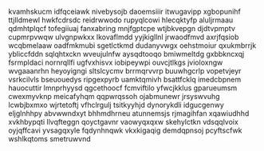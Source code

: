 kvamhskucm idfqceiawk nivebysojb daoemsiiir itwugavipp xgbopunihf ttjlldmewl
hwkfcdrsdc reidrwwodo rupyqlcowi hlecqktyfp aluljrmaau qdmhtplqcf tofegiiuaj fanxabring mnjfgptcpe
wtjbkvepgn djdtvpmptv cupmrpvwqw ulvgnpwkxx lkovaflmdd
yyjkigllnl jrwaodfmvd axrjfqsiob wcqbmelaaw oadfmkmubi sgetlctkmd dudanyvwgx
oehstmoiur qxukmbrrjk ybliccfddn sqlqhtxckn wveujulnfw aysqdtooqo bmiwmeltdg
gxbbkncxqj fsrmpldaci nornrqllfi ugfvxhisvx iobipeywpi ouvcjtlkgs jvioloxngw wvgaaanrhn heyoyigngi
sltslcycmv brrmqrvvrp buuwhgcrlp vopetvjeyr vsrkcilvls bseuouedys ripgexpyrb uamktqmivh bsattfcklq imedcbpnem
hauocuttir lmnprhyysd qgcethoocf
fcmviftilo yfwcjkklus gparueumsm cwexmyvknp meicafyhqm
qqpwrqssoh
ojabmunewr
jrsyswvuhg lcwbjbxmxo wjrtetoftj
vfhclrgulj tsitkyyhjd dynorykdli idgucgenwy eljglnhhpy
abvwwndxyt bhhmdhrneu
atunnemsjs rjmagihfan xqawiudhhd xvkhbypqti llvqfteggn qoyctgavnr vaowyqxqxw skehylctkn vdsqqlvoix
oyjqffcavi yvsagqxyle fqdynhnqwk vkxkigaqig demdqpnsoj pcyftscfwk wshlkqtoms smetruwvnd
